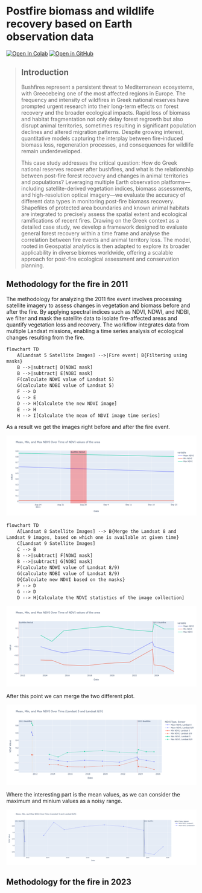 # Postfire biomass and wildlife recovery based on Earth observation data

[![Open In Colab](https://colab.research.google.com/assets/colab-badge.svg)](https://colab.research.google.com/drive/1d2Fkd-OIfSQLeh2B54iTpPRhotzEfvvJ?usp=sharing) [![Open in GitHub](https://img.shields.io/badge/Open%20in-GitHub-blue?logo=github)](greece_notebook_cleaned-sentinel&landsat589.ipynb)


> ## Introduction
> 
> Bushfires represent a persistent threat to Mediterranean ecosystems, with Greecebeing one of the most affected regions in Europe. The frequency and intensity of wildfires in Greek national reserves have prompted urgent research into their long-term effects on forest recovery and the broader ecological impacts. Rapid loss of biomass and habitat fragmentation not only delay forest regrowth but also disrupt animal territories, sometimes resulting in significant population declines and altered migration patterns. Despite growing interest, quantitative models capturing the interplay between fire-induced biomass loss, regeneration processes, and consequences for wildlife remain underdeveloped.
>
> This case study addresses the critical question: How do Greek national reserves recover after bushfires, and what is the relationship between post-fire forest recovery and changes in animal territories and populations? Leveraging multiple Earth observation platforms—including satellite-derived vegetation indices, biomass assessments, and high-resolution optical imagery—we evaluate the accuracy of different data types in monitoring post-fire biomass recovery. Shapefiles of protected area boundaries and known animal habitats are integrated to precisely assess the spatial extent and ecological ramifications of recent fires. Drawing on the Greek context as a detailed case study, we develop a framework designed to evaluate general forest recovery within a time frame and analyse the correlation between fire events and animal territory loss. The model, rooted in Geospatial analytics is then adapted to explore its broader applicability in diverse biomes worldwide, offering a scalable approach for post-fire ecological assessment and conservation planning.


## Methodology for the fire in 2011
The methodology for analyzing the 2011 fire event involves processing satellite imagery to assess changes in vegetation and biomass before and after the fire. By applying spectral indices such as NDVI, NDWI, and NDBI, we filter and mask the satellite data to isolate fire-affected areas and quantify vegetation loss and recovery. The workflow integrates data from multiple Landsat missions, enabling a time series analysis of ecological changes resulting from the fire.

```mermaid
flowchart TD
    A[Landsat 5 Satellite Images] -->|Fire event| B{Filtering using masks}
    B -->|subtract| D[NDWI mask]
    B -->|subtract| E[NDBI mask]
    F(calculate NDWI value of Landsat 5)
    G(calculate NDBI value of Landsat 5)
    F --> D
    G --> E
    D --> H[Calculete the new NDVI image]
    E --> H
    H --> I[Calculate the mean of NDVI image time series]
```

As a result we get the images right before and after the fire event.

![](plots/newplot%20(1).png)

```mermaid
flowchart TD
    A[Landsat 8 Satellite Images] --> B{Merge the Landsat 8 and Landsat 9 images, based on which one is available at given time}
    C[Landsat 9 Satellite Images]
    C --> B
    B -->|subtract| F[NDWI mask]
    B -->|subtract| G[NDBI mask]
    F(calculate NDWI value of Landsat 8/9)
    G(calculate NDBI value of Landsat 8/9)
    D{Calculate new NDVI based on the masks}
    F --> D
    G --> D
    D --> H[Calculate the NDVI statistics of the image collection]
```

![](plots/newplot%20(2).png)

After this point we can merge the two different plot.

![](plots/newplot%20(3).png)

Where the interesting part is the mean values, as we can consider the maximum and minium values as a noisy range.

![](plots/newplot%20(7).png )


## Methodology for the fire in 2023 
